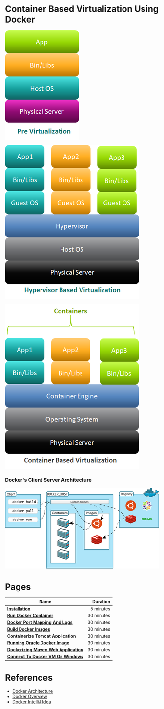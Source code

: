 # Container Based Virtualization Using Docker

![](resources/pre-virtulization.png)

![](resources/hypervisor-Based-Virtualization.png)

![](resources/container-based-virtualization.png)

### Docker's Client Server Architecture

![](resources/docker-client-server-architecture.png)

# Pages

|    **Name**   | **Duration** |
| ------------- |-----:|
|[**Installation**](installation.md)|5 minutes|
|[**Run Docker Container**](RunDockerContainer.md)|30 minutes|
|[**Docker Port Mapping And Logs**](DockerPortMappingAndLogs.md)|30 minutes|
|[**Build Docker Images**](BuildDockerImages.md)|30 minutes|
|[**Containerize Tomcat Application**](ContainerizeTomcatApplication.md)|30 minutes|
|[**Running Oracle Docker Image**](RunningOracleDockerImage.md)|30 minutes|
|[**Dockerizing Maven Web Application**](DockerizingMavenWebApplication.md)|30 minutes|
|[**Connect To Docker VM On Windows**](ConnectIntoDockerVMOnWindows.md)|30 minutes|



# References


* [Docker Architecture](https://www.aquasec.com/wiki/display/containers/Docker+Architecture)
* [Docker Overview](https://docs.docker.com/engine/docker-overview/)
* [Docker IntelliJ Idea](https://www.jetbrains.com/help/idea/docker.html)





